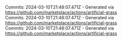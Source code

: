 Commits: 2024-03-10T21:48:07.471Z - Generated via https://github.com/marketplace/actions/artificial-grass
<br>
Commits: 2024-03-10T21:48:07.471Z - Generated via https://github.com/marketplace/actions/artificial-grass
<br>
Commits: 2024-03-10T21:48:07.471Z - Generated via https://github.com/marketplace/actions/artificial-grass
<br>
